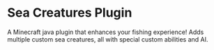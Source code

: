 # Sea Creatures Plugin

A Minecraft java plugin that enhances your fishing experience! Adds multiple custom sea creatures, all with special custom abilities and AI.
